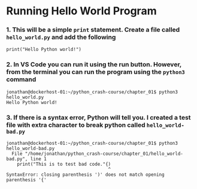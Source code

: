 # Running Hello World Program

### 1. This will be a simple `print` statement. Create a file called `hello_world.py` and add the following

```
print("Hello Python world!")
```

### 2. In VS Code you can run it using the run button. However, from the terminal you can run the program using the `python3` command

```
jonathan@dockerhost-01:~/python_crash-course/chapter_01$ python3 hello_world.py
Hello Python world!
```

### 3. If there is a syntax error, Python will tell you. I created a test file with extra character to break python called `hello_world-bad.py`

```
jonathan@dockerhost-01:~/python_crash-course/chapter_01$ python3 hello_world-bad.py
  File "/home/jonathan/python_crash-course/chapter_01/hello_world-bad.py", line 1
    print("This is to test bad code."{)
                                      ^
SyntaxError: closing parenthesis ')' does not match opening parenthesis '{'
```
